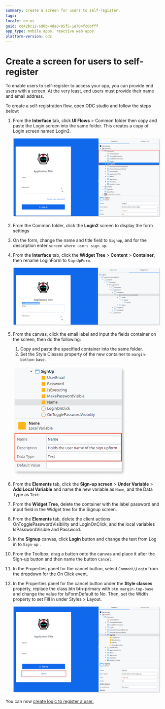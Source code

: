 ```yaml
---
summary: Create a screen for users to self-register.
tags:
locale: en-us
guid: cd42bc12-6d0b-4da8-95f5-1e704fc0bfff
app_type: mobile apps, reactive web apps
platform-version: odc
---
```


# Create a screen for users to self-register 

To enable users to self-register to access your app, you can provide end users with a screen. At the very least, end users must provide their name and email address.
  
To create a self-registration flow, open ODC studio and follow the steps below:

1. From the **Interface** tab, click **UI Flows** > Common folder then copy and paste the Login screen into the same folder. This creates a copy of Login screen named Login2.

    ![Copy login screen](images/copy-login-screen-odcs.png)

1. From the Common folder, click the **Login2** screen to display the form settings

1. On the form, change the name and title field to `Signup`, and for the description enter `screen where users sign up`.

1. From the **Interface** tab, click the **Widget Tree** > **Content** > **Container**, then rename LoginForm to `SignUpForm`.

    ![Sign-up screen structure](images/page-structure-odcs.png)

1. From the canvas, click the email label and input the fields container on the screen, then do the following:
    1. Copy and paste the specified container into the same folder.
    1. Set the Style Classes property of the new container to `margin-bottom-base`.

    ![Sign-up screen rename local variables](images/rename-local-variable-odcs.png)

1. From the **Elements** tab, click the **Sign-up screen** > **Under Variable** > **Add Local Variable** and name the new variable as `Name`, and the Data Type as `Text`.

1. From the **Widget Tree**, delete the container with the label password and input field in the Widget tree for the Signup screen.  

1. From the **Elements** tab, delete the client actions OnTogglePasswordVisibility and LoginOnClick, and the local variables IsPasswordVisible and Password.

1. In the **Signup** canvas, click **Login** button and change the text from Log in to `Sign-up` .

1. From the Toolbox, drag a button onto the canvas and place it after the Sign-up button and then name the button `Cancel`.

1. In the Properties panel for the cancel button, select `Common\\Login` from the dropdown for the On Click event.

1. In the Properties panel for the cancel button under the **Style classes** property, replace the class btn btn-primary with `btn margin-top-base` and change the value for IsFormDefault to No. Then, set the Width property to set Fill in under Styles > Layout.

    ![Sign-up delete useless code from Login screen.](images/delete-useless-code-odcs.png)

You can now [create logic to register a user.](logic.md)
